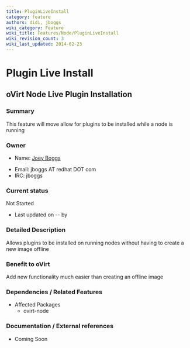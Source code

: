 ```yaml
---
title: PluginLiveInstall
category: feature
authors: didi, jboggs
wiki_category: Feature
wiki_title: Features/Node/PluginLiveInstall
wiki_revision_count: 3
wiki_last_updated: 2014-02-23
---
```


# Plugin Live Install

## oVirt Node Live Plugin Installation

### Summary

This feature will move allow for plugins to be installed while a node is running

### Owner

*   Name: [ Joey Boggs](User:jboggs)

<!-- -->

*   Email: jboggs AT redhat DOT com
*   IRC: jboggs

### Current status

Not Started

*   Last updated on -- by

### Detailed Description

Allows plugins to be installed on running nodes without having to create a new image offline

### Benefit to oVirt

Add new functionality much easier than creating an offline image

### Dependencies / Related Features

*   Affected Packages
    -   ovirt-node

### Documentation / External references

*   Coming Soon



